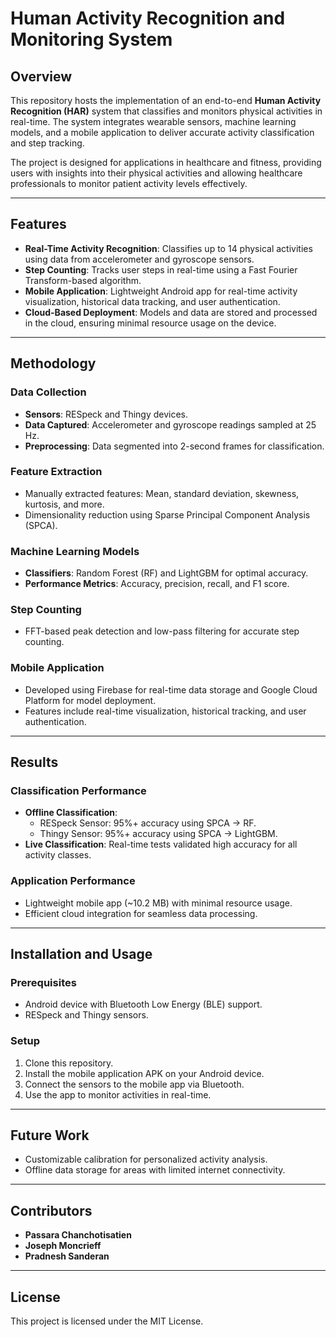 # Human Activity Recognition and Monitoring System

## Overview

This repository hosts the implementation of an end-to-end **Human Activity Recognition (HAR)** system that classifies and monitors physical activities in real-time. The system integrates wearable sensors, machine learning models, and a mobile application to deliver accurate activity classification and step tracking.

The project is designed for applications in healthcare and fitness, providing users with insights into their physical activities and allowing healthcare professionals to monitor patient activity levels effectively.

---

## Features

- **Real-Time Activity Recognition**: Classifies up to 14 physical activities using data from accelerometer and gyroscope sensors.
- **Step Counting**: Tracks user steps in real-time using a Fast Fourier Transform-based algorithm.
- **Mobile Application**: Lightweight Android app for real-time activity visualization, historical data tracking, and user authentication.
- **Cloud-Based Deployment**: Models and data are stored and processed in the cloud, ensuring minimal resource usage on the device.

---

## Methodology

### Data Collection
- **Sensors**: RESpeck and Thingy devices.
- **Data Captured**: Accelerometer and gyroscope readings sampled at 25 Hz.
- **Preprocessing**: Data segmented into 2-second frames for classification.

### Feature Extraction
- Manually extracted features: Mean, standard deviation, skewness, kurtosis, and more.
- Dimensionality reduction using Sparse Principal Component Analysis (SPCA).

### Machine Learning Models
- **Classifiers**: Random Forest (RF) and LightGBM for optimal accuracy.
- **Performance Metrics**: Accuracy, precision, recall, and F1 score.

### Step Counting
- FFT-based peak detection and low-pass filtering for accurate step counting.

### Mobile Application
- Developed using Firebase for real-time data storage and Google Cloud Platform for model deployment.
- Features include real-time visualization, historical tracking, and user authentication.

---

## Results

### Classification Performance
- **Offline Classification**:
  - RESpeck Sensor: 95%+ accuracy using SPCA → RF.
  - Thingy Sensor: 95%+ accuracy using SPCA → LightGBM.
- **Live Classification**: Real-time tests validated high accuracy for all activity classes.

### Application Performance
- Lightweight mobile app (~10.2 MB) with minimal resource usage.
- Efficient cloud integration for seamless data processing.

---

## Installation and Usage

### Prerequisites
- Android device with Bluetooth Low Energy (BLE) support.
- RESpeck and Thingy sensors.

### Setup
1. Clone this repository.
2. Install the mobile application APK on your Android device.
3. Connect the sensors to the mobile app via Bluetooth.
4. Use the app to monitor activities in real-time.

---

## Future Work
- Customizable calibration for personalized activity analysis.
- Offline data storage for areas with limited internet connectivity.

---

## Contributors
- **Passara Chanchotisatien**
- **Joseph Moncrieff**
- **Pradnesh Sanderan**

---

## License

This project is licensed under the MIT License.
